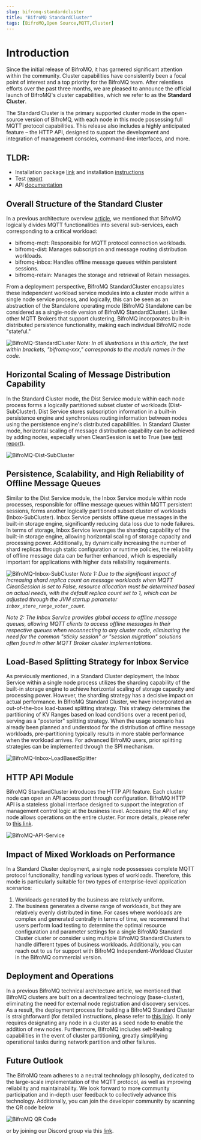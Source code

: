 ```yaml
---
slug: bifromq-standardcluster
title: "BifroMQ StandardCluster"
tags: [BifroMQ,Open Source,MQTT,Cluster]
---
```



# Introduction
Since the initial release of BifroMQ, it has garnered significant attention within the community. Cluster capabilities have consistently been a focal point of interest and a top priority for the BifroMQ team. After relentless efforts over the past three months, we are pleased to announce the official launch of BifroMQ's cluster capabilities, which we refer to as the **Standard Cluster**.

The Standard Cluster is the primary supported cluster mode in the open-source version of BifroMQ, with each node in this mode possessing full MQTT protocol capabilities. This release also includes a highly anticipated feature – the HTTP API, designed to support the development and integration of management consoles, command-line interfaces, and more.

<!--truncate-->

## TLDR:
* Installation package [link](https://github.com/baidu/bifromq/releases/tag/v2.0.0) and installation [instructions](/docs/next/deploy/cluster/)
* Test [report](/docs/next/test_report/test_report/)
* API [documentation](/docs/next/user_guide/API/api/)

## Overall Structure of the Standard Cluster
In a previous architecture overview [article](2023-09-06-bifromq-architecture-overview.md), we mentioned that BifroMQ logically divides MQTT functionalities into several sub-services, each corresponding to a critical workload:
* bifromq-mqtt: Responsible for MQTT protocol connection workloads.
* bifromq-dist: Manages subscription and message routing distribution workloads.
* bifromq-inbox: Handles offline message queues within persistent sessions.
* bifromq-retain: Manages the storage and retrieval of Retain messages.

From a deployment perspective, BifroMQ StandardCluster encapsulates these independent workload service modules into a cluster mode within a single node service process, and logically, this can be seen as an abstraction of the Standalone operating mode (BifroMQ Standalone can be considered as a single-node version of BifroMQ StandardCluster). Unlike other MQTT Brokers that support clustering, BifroMQ incorporates built-in distributed persistence functionality, making each individual BifroMQ node "stateful."

![BifroMQ-StandardCluster](images/2023-10-24-bifromq-standardcluster/BifroMQ-StandardCluster.png)
*Note: In all illustrations in this article, the text within brackets, "bifromq-xxx," corresponds to the module names in the code.*

## Horizontal Scaling of Message Distribution Capability
In the Standard Cluster mode, the Dist Service module within each node process forms a logically partitioned subset cluster of workloads (Dist-SubCluster). Dist Service stores subscription information in a built-in persistence engine and synchronizes routing information between nodes using the persistence engine's distributed capabilities. In Standard Cluster mode, horizontal scaling of message distribution capability can be achieved by adding nodes, especially when CleanSession is set to True (see [test report](/zh-Hans/docs/next/test_report/test_report/)).

![BifroMQ-Dist-SubCluster](images/2023-10-24-bifromq-standardcluster/BifroMQ-Dist-SubCluster.png)

## Persistence, Scalability, and High Reliability of Offline Message Queues
Similar to the Dist Service module, the Inbox Service module within node processes, responsible for offline message queues within MQTT persistent sessions, forms another logically partitioned subset cluster of workloads (Inbox-SubCluster). Inbox Service persists offline queue messages in the built-in storage engine, significantly reducing data loss due to node failures. In terms of storage, Inbox Service leverages the sharding capability of the built-in storage engine, allowing horizontal scaling of storage capacity and processing power. Additionally, by dynamically increasing the number of shard replicas through static configuration or runtime policies, the reliability of offline message data can be further enhanced, which is especially important for applications with higher data reliability requirements.

![BifroMQ-Inbox-SubCluster](images/2023-10-24-bifromq-standardcluster/BifroMQ-Inbox-SubCluster.png)
*Note 1: Due to the significant impact of increasing shard replica count on message workloads when MQTT CleanSession is set to False, resource allocation must be determined based on actual needs, with the default replica count set to 1, which can be adjusted through the JVM startup parameter `inbox_store_range_voter_count`.*

*Note 2: The Inbox Service provides global access to offline message queues, allowing MQTT clients to access offline messages in their respective queues when reconnecting to any cluster node, eliminating the need for the common "sticky session" or "session migration" solutions often found in other MQTT Broker cluster implementations.*

## Load-Based Splitting Strategy for Inbox Service
As previously mentioned, in a Standard Cluster deployment, the Inbox Service within a single node process utilizes the sharding capability of the built-in storage engine to achieve horizontal scaling of storage capacity and processing power. However, the sharding strategy has a decisive impact on actual performance. In BifroMQ Standard Cluster, we have incorporated an out-of-the-box load-based splitting strategy. This strategy determines the partitioning of KV Ranges based on load conditions over a recent period, serving as a "posterior" splitting strategy. When the usage scenario has already been planned and understood for the distribution of offline message workloads, pre-partitioning typically results in more stable performance when the workload arrives. For advanced BifroMQ users, prior splitting strategies can be implemented through the SPI mechanism.

![BifroMQ-Inbox-LoadBasedSplitter](images/2023-10-24-bifromq-standardcluster/BifroMQ-Inbox-LoadBasedSplitter.png)

## HTTP API Module
BifroMQ StandardCluster introduces the HTTP API feature. Each cluster node can open an API access port through configuration. BifroMQ HTTP API is a stateless global interface designed to support the integration of management control logic at the business level. Accessing the API of any node allows operations on the entire cluster. For more details, please refer to [this link](/zh-Hans/docs/next/user_guide/API/api/).

![BifroMQ-API-Service](images/2023-10-24-bifromq-standardcluster/BifroMQ-API-Service.png)

## Impact of Mixed Workloads on Performance
In a Standard Cluster deployment, a single node possesses complete MQTT protocol functionality, handling various types of workloads. Therefore, this mode is particularly suitable for two types of enterprise-level application scenarios:
1. Workloads generated by the business are relatively uniform.
2. The business generates a diverse range of workloads, but they are relatively evenly distributed in time.
   For cases where workloads are complex and generated centrally in terms of time, we recommend that users perform load testing to determine the optimal resource configuration and parameter settings for a single BifroMQ Standard Cluster cluster or consider using multiple BifroMQ Standard Clusters to handle different types of business workloads. Additionally, you can reach out to us for support with BifroMQ Independent-Workload Cluster in the BifroMQ commercial version.

## Deployment and Operations
In a previous BifroMQ technical architecture article, we mentioned that BifroMQ clusters are built on a decentralized technology (base-cluster), eliminating the need for external node registration and discovery services. As a result, the deployment process for building a BifroMQ Standard Cluster is straightforward (for detailed instructions, please refer to [this link](/zh-Hans/docs/next/deploy/cluster/)). It only requires designating any node in a cluster as a seed node to enable the addition of new nodes. Furthermore, BifroMQ includes self-healing capabilities in the event of cluster partitioning, greatly simplifying operational tasks during network partition and other failures.

## Future Outlook
The BifroMQ team adheres to a neutral technology philosophy, dedicated to the large-scale implementation of the MQTT protocol, as well as improving reliability and maintainability. We look forward to more community participation and in-depth user feedback to collectively advance this technology. Additionally, you can join the developer community by scanning the QR code below

![BifroMQ QR Code](https://bifromq.io/img/qrcode.png)

or by joining our Discord group via this [link](https://discord.gg/Pfs3QRadRB).